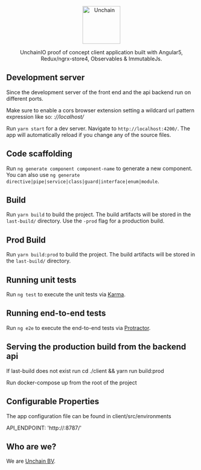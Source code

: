 <p align="center">
  <a href="https://www.unchain.io/" target='_blank'>
    <img alt="Unchain" title="Unchain POC Logo" src="https://pbs.twimg.com/profile_images/976939951362330624/D8ls1d9A_400x400.jpg" width="100" height="100">
  </a>
</p>

<p align="center">
  UnchainIO proof of concept client application built with Angular5, Redux/ngrx-store4, Observables & ImmutableJs.
</p>

## Development server

Since the development server of the front end and the api backend run on different ports.

Make sure to enable a cors browser extension setting a wildcard url pattern expression like so:
*://localhost/*

Run `yarn start` for a dev server. Navigate to `http://localhost:4200/`. The app will automatically reload if you change any of the source files.

## Code scaffolding

Run `ng generate component component-name` to generate a new component. You can also use `ng generate directive|pipe|service|class|guard|interface|enum|module`.

## Build

Run `yarn build` to build the project. The build artifacts will be stored in the `last-build/` directory. Use the `-prod` flag for a production build.

## Prod Build
Run `yarn build:prod` to build the project. The build artifacts will be stored in the `last-build/` directory.

## Running unit tests

Run `ng test` to execute the unit tests via [Karma](https://karma-runner.github.io).

## Running end-to-end tests

Run `ng e2e` to execute the end-to-end tests via [Protractor](http://www.protractortest.org/).

## Serving the production build from the backend api

If last-build does not exist run cd ./client && yarn run build:prod

Run docker-compose up from the root of the project

## Configurable Properties

The app configuration file can be found in client/src/environments

  API_ENDPOINT: 'http://<api-backend-host>:8787/'

## Who are we?

We are [Unchain BV](https://unchain.io).
